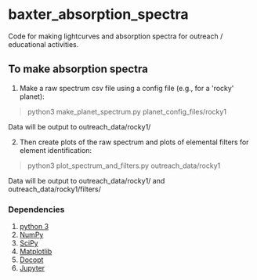 # baxter_absorption_spectra

Code for making lightcurves and absorption spectra for outreach / educational activities.

## To make absorption spectra

1. Make a raw spectrum csv file using a config file (e.g., for a 'rocky' planet): 

> python3 make_planet_spectrum.py planet_config_files/rocky1

Data will be output to outreach_data/rocky1/


2. Then create plots of the raw spectrum and plots of elemental filters for element identification:

> python3 plot_spectrum_and_filters.py outreach_data/rocky1

Data will be output to outreach_data/rocky1/ and outreach_data/rocky1/filters/

### Dependencies

1. [python 3](https://www.python.org/)
2. [NumPy](https://numpy.org/)
3. [SciPy](https://www.scipy.org/)
4. [Matplotlib](https://matplotlib.org/)
5. [Docopt](http://docopt.org/)
6. [Jupyter](https://jupyter.org/)

